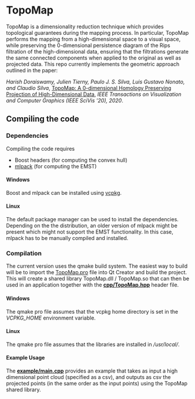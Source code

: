 # TopoMap
TopoMap is a dimensionality reduction technique which provides topological guarantees during the mapping process. In particular, TopoMap performs the mapping from a high-dimensional space to a visual space, while preserving the 0-dimensional persistence diagram of the Rips filtration of the high-dimensional data, ensuring that the filtrations generate the same connected components when applied to the original as well as projected data. This repo currently implements the geometric approach outlined in the paper:

*Harish Doraiswamy, Julien Tierny, Paulo J. S. Silva, Luis Gustavo Nonato, and Claudio Silva*, [TopoMap: A 0-dimensional Homology Preserving Projection of High-Dimensional Data](https://arxiv.org/abs/2009.01512), *IEEE Transactions on Visualization and Computer Graphics (IEEE SciVis '20), 2020*. 

## Compiling the code

### Dependencies
Compiling the code requires
* Boost headers (for computing the convex hull)
* [mlpack](https://www.mlpack.org/) (for computing the EMST)

#### Windows
Boost and mlpack can be installed using [vcpkg](https://github.com/microsoft/vcpkg). 

#### Linux 
The default package manager can be used to install the dependencies. Depending on the the distribution, an older version of mlpack might be present which might not support the EMST functionality. In this case, mlpack has to be manually compiled and installed.

### Compilation
The current version uses the qmake build system. The easiest way to build will be to import the [TopoMap.pro](https://github.com/harishd10/TopoMap/blob/master/TopoMap.pro) file into Qt Creator and build the project. This will create a shared library TopoMap.dll / TopoMap.so that can then be used in an application together with the **[cpp/TopoMap.hpp](https://github.com/harishd10/TopoMap/blob/master/cpp/TopoMap.hpp)** header file. 

#### Windows
The qmake pro file assumes that the vcpkg home directory is set in the *VCPKG_HOME* environment variable.

#### Linux 
The qmake pro file assumes that the libraries are installed in */usr/local/*.

#### Example Usage
The **[example/main.cpp](https://github.com/harishd10/TopoMap/blob/master/example/main.cpp)** provides an example that takes as input a high dimensional point cloud (specified as a csv), and outputs as csv the projected points (in the same order as the input points) using the TopoMap shared library.


